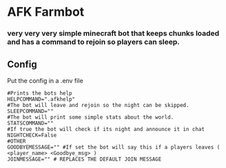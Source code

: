 # AFK Farmbot

### very very very simple minecraft bot that keeps chunks loaded and has a command to rejoin so players can sleep.

## Config
Put the config in a .env file
```.env
#Prints the bots help
HELPCOMMAND=".afkhelp"
#The bot will leave and rejoin so the night can be skipped.
SLEEPCOMMAND=""
#The bot will print some simple stats about the world.
STATSCOMMAND=""
#If true the bot will check if its night and announce it in chat
NIGHTCHECK=False
#OTHER
GOODBYEMESSAGE="" #If set the bot will say this if a players leaves ( <player_name> <Goodbye_msg> )
JOINMESSAGE="" # REPLACES THE DEFAULT JOIN MESSAGE
```

